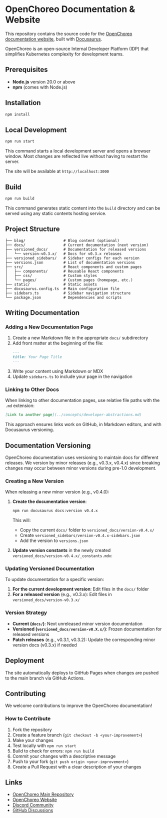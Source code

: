 # OpenChoreo Documentation & Website

This repository contains the source code for the [OpenChoreo documentation website](https://openchoreo.dev), built with [Docusaurus](https://docusaurus.io/).

OpenChoreo is an open-source Internal Developer Platform (IDP) that simplifies Kubernetes complexity for development teams.

## Prerequisites

- **Node.js** version 20.0 or above
- **npm** (comes with Node.js)

## Installation

```bash
npm install
```

## Local Development

```bash
npm run start
```

This command starts a local development server and opens a browser window. Most changes are reflected live without having to restart the server.

The site will be available at `http://localhost:3000`

## Build

```bash
npm run build
```

This command generates static content into the `build` directory and can be served using any static contents hosting service.

## Project Structure

```
├── blog/                 # Blog content (optional)
├── docs/                 # Current documentation (next version)
├── versioned_docs/       # Documentation for released versions
│   └── version-v0.3.x/   # Docs for v0.3.x releases
├── versioned_sidebars/   # Sidebar configs for each version
├── versions.json         # List of documentation versions
├── src/                  # React components and custom pages
│   ├── components/       # Reusable React components
│   ├── css/              # Custom styles
│   └── pages/            # Custom pages (homepage, etc.)
├── static/               # Static assets
├── docusaurus.config.ts  # Main configuration file
├── sidebars.ts           # Sidebar navigation structure
└── package.json          # Dependencies and scripts
```

## Writing Documentation

### Adding a New Documentation Page

1. Create a new Markdown file in the appropriate `docs/` subdirectory
2. Add front matter at the beginning of the file:
   ```markdown
   ---
   title: Your Page Title
   ---
   ```
3. Write your content using Markdown or MDX
4. Update `sidebars.ts` to include your page in the navigation

### Linking to Other Docs

When linking to other documentation pages, use relative file paths with the `.md` extension:

```markdown
[Link to another page](../concepts/developer-abstractions.md)
```

This approach ensures links work on GitHub, in Markdown editors, and with Docusaurus versioning.

## Documentation Versioning

OpenChoreo documentation uses versioning to maintain docs for different releases. We version by minor releases (e.g., v0.3.x, v0.4.x) since breaking changes may occur between minor versions during pre-1.0 development.

### Creating a New Version

When releasing a new minor version (e.g., v0.4.0):

1. **Create the documentation version**:
   ```bash
   npm run docusaurus docs:version v0.4.x
   ```

   This will:
   - Copy the current `docs/` folder to `versioned_docs/version-v0.4.x/`
   - Create `versioned_sidebars/version-v0.4.x-sidebars.json`
   - Add the version to `versions.json`

2. **Update version constants** in the newly created `versioned_docs/version-v0.4.x/_constants.mdx`:

### Updating Versioned Documentation

To update documentation for a specific version:

1. **For the current development version**: Edit files in the `docs/` folder
2. **For a released version** (e.g., v0.3.x): Edit files in `versioned_docs/version-v0.3.x/`

### Version Strategy

- **Current (`docs/`)**: Next unreleased minor version documentation
- **Versioned (`versioned_docs/version-v0.X.x/`)**: Frozen documentation for released versions
- **Patch releases** (e.g., v0.3.1, v0.3.2): Update the corresponding minor version docs (v0.3.x) if needed

## Deployment

The site automatically deploys to GitHub Pages when changes are pushed to the main branch via GitHub Actions.

## Contributing

We welcome contributions to improve the OpenChoreo documentation!

### How to Contribute

1. Fork the repository
2. Create a feature branch (`git checkout -b <your-improvement>`)
3. Make your changes
4. Test locally with `npm run start`
5. Build to check for errors: `npm run build`
6. Commit your changes with a descriptive message
7. Push to your fork (`git push origin <your-improvement>`)
8. Create a Pull Request with a clear description of your changes

## Links

- [OpenChoreo Main Repository](https://github.com/openchoreo/openchoreo)
- [OpenChoreo Website](https://openchoreo.dev)
- [Discord Community](https://discord.com/invite/asqDFC8suT)
- [GitHub Discussions](https://github.com/openchoreo/openchoreo/discussions)
